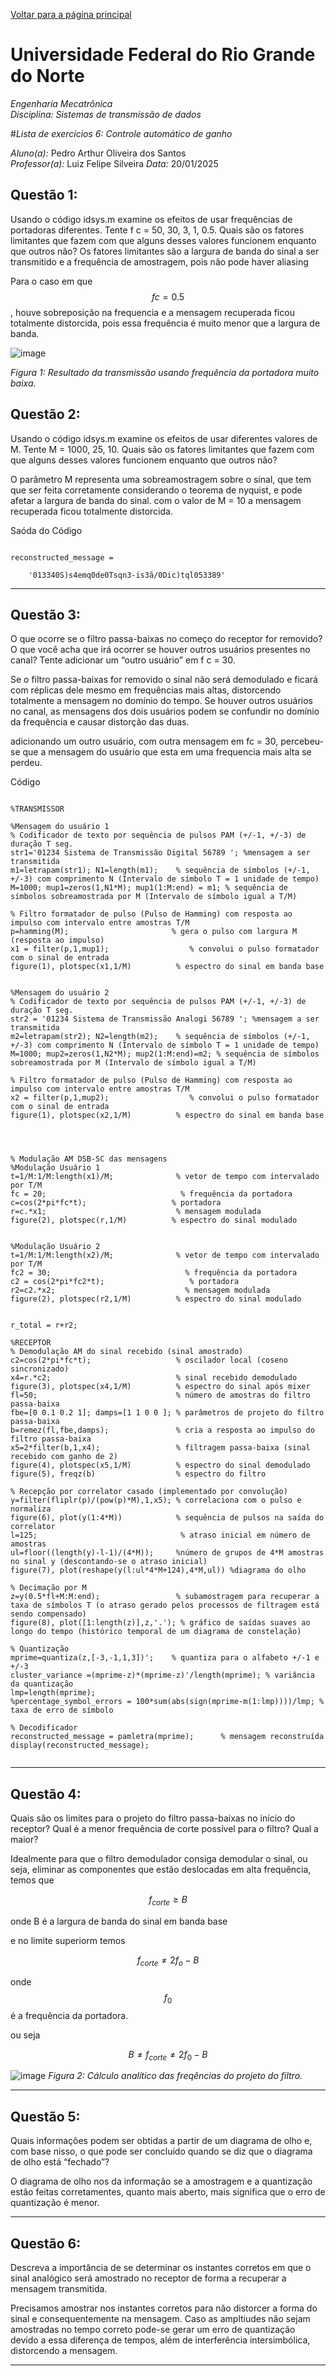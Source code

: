 <script type="text/javascript" async
  src="https://cdn.jsdelivr.net/npm/mathjax@3/es5/tex-mml-chtml.js">
</script>

[Voltar para a página principal](../index.md)

# Universidade Federal do Rio Grande do Norte

*Engenharia Mecatrônica*  
*Disciplina: Sistemas de transmissão de dados*

#*Lista de exercícios 6: Controle automático de ganho*

*Aluno(a):* Pedro Arthur Oliveira dos Santos  
*Professor(a):* Luiz Felipe Silveira
*Data:* 20/01/2025

## Questão 1:
Usando o código idsys.m examine os efeitos de usar frequências de portadoras diferentes. Tente
f c = 50, 30, 3, 1, 0.5. Quais são os fatores limitantes que fazem com que alguns desses valores
funcionem enquanto que outros não?
Os fatores limitantes são a largura de banda do sinal a ser transmitido e a frequência de amostragem, pois não pode haver aliasing

Para o caso em que $$fc = 0.5$$, houve sobreposição na frequencia e a mensagem recuperada ficou totalmente distorcida, pois essa frequência é muito menor que a largura de banda.



![image](https://github.com/user-attachments/assets/0d05cb8f-a91b-4c47-bdc0-26c1a506ed7c)

*Figura 1: Resultado da transmissão usando frequência da portadora muito baixa.*



## Questão 2:
Usando o código idsys.m examine os efeitos de usar diferentes valores de M. Tente M =
1000, 25, 10. Quais são os fatores limitantes que fazem com que alguns desses valores funcionem
enquanto que outros não?

O parâmetro M representa uma sobreamostragem sobre o sinal, que tem que ser feita corretamente considerando o teorema de nyquist, e pode afetar a largura de banda do sinal.
com o valor de M = 10 a mensagem recuperada ficou totalmente distorcida.


Saóda do Código

```

reconstructed_message =

    '013340S)s4emq0de0Tsqn3-is3ã/0Dic)tql053389'

```



---

## Questão 3:
O que ocorre se o filtro passa-baixas no começo do receptor for removido? O que você acha que
irá ocorrer se houver outros usuários presentes no canal? Tente adicionar um “outro usuário”
em f c = 30.

Se o filtro passa-baixas for removido o sinal não será demodulado e ficará com réplicas dele mesmo em frequências mais altas, distorcendo totalmente a mensagem no domínio do tempo.
Se houver outros usuários no canal, as mensagens dos dois usuários podem se confundir no domínio da frequência e causar distorção das duas.


adicionando um outro usuário, com outra mensagem em fc = 30, percebeu-se que a mensagem do usuário que esta em uma frequencia mais alta se perdeu. 

Código

```

%TRANSMISSOR

%Mensagem do usuário 1
% Codificador de texto por sequência de pulsos PAM (+/-1, +/-3) de duração T seg. 
str1='01234 Sistema de Transmissão Digital 56789 '; %mensagem a ser transmitida
m1=letrapam(str1); N1=length(m1);    % sequência de símbolos (+/-1, +/-3) com comprimento N (Intervalo de símbolo T = 1 unidade de tempo)
M=1000; mup1=zeros(1,N1*M); mup1(1:M:end) = m1; % sequência de símbolos sobreamostrada por M (Intervalo de símbolo igual a T/M) 

% Filtro formatador de pulso (Pulso de Hamming) com resposta ao impulso com intervalo entre amostras T/M
p=hamming(M);                       % gera o pulso com largura M (resposta ao impulso)
x1 = filter(p,1,mup1);                  % convolui o pulso formatador com o sinal de entrada
figure(1), plotspec(x1,1/M)          % espectro do sinal em banda base


%Mensagem do usuário 2
% Codificador de texto por sequência de pulsos PAM (+/-1, +/-3) de duração T seg. 
str2 = '01234 Sistema de Transmissão Analogi 56789 '; %mensagem a ser transmitida
m2=letrapam(str2); N2=length(m2);    % sequência de símbolos (+/-1, +/-3) com comprimento N (Intervalo de símbolo T = 1 unidade de tempo)
M=1000; mup2=zeros(1,N2*M); mup2(1:M:end)=m2; % sequência de símbolos sobreamostrada por M (Intervalo de símbolo igual a T/M) 

% Filtro formatador de pulso (Pulso de Hamming) com resposta ao impulso com intervalo entre amostras T/M
x2 = filter(p,1,mup2);                  % convolui o pulso formatador com o sinal de entrada
figure(1), plotspec(x2,1/M)          % espectro do sinal em banda base




% Modulação AM DSB-SC das mensagens
%Modulação Usuário 1
t=1/M:1/M:length(x1)/M;              % vetor de tempo com intervalado por T/M
fc = 20;                              % frequência da portadora
c=cos(2*pi*fc*t);                   % portadora
r=c.*x1;                             % mensagem modulada
figure(2), plotspec(r,1/M)          % espectro do sinal modulado


%Modulação Usuário 2
t=1/M:1/M:length(x2)/M;              % vetor de tempo com intervalado por T/M
fc2 = 30;                              % frequência da portadora
c2 = cos(2*pi*fc2*t);                   % portadora
r2=c2.*x2;                             % mensagem modulada
figure(2), plotspec(r2,1/M)          % espectro do sinal modulado


r_total = r+r2;

%RECEPTOR
% Demodulação AM do sinal recebido (sinal amostrado)
c2=cos(2*pi*fc*t);                   % oscilador local (coseno sincronizado)
x4=r.*c2;                            % sinal recebido demodulado
figure(3), plotspec(x4,1/M)          % espectro do sinal após mixer
fl=50;                               % número de amostras do filtro passa-baixa
fbe=[0 0.1 0.2 1]; damps=[1 1 0 0 ]; % parâmetros de projeto do filtro passa-baixa
b=remez(fl,fbe,damps);               % cria a resposta ao impulso do filtro passa-baixa
x5=2*filter(b,1,x4);                 % filtragem passa-baixa (sinal recebido com ganho de 2)
figure(4), plotspec(x5,1/M)          % espectro do sinal demodulado
figure(5), freqz(b)                  % espectro do filtro

% Recepção por correlator casado (implementado por convolução)
y=filter(fliplr(p)/(pow(p)*M),1,x5); % correlaciona com o pulso e normaliza
figure(6), plot(y(1:4*M))            % sequência de pulsos na saída do correlator
l=125;                                % atraso inicial em número de amostras 
ul=floor((length(y)-l-1)/(4*M));     %número de grupos de 4*M amostras no sinal y (descontando-se o atraso inicial)
figure(7), plot(reshape(y(l:ul*4*M+124),4*M,ul)) %diagrama do olho

% Decimação por M 
z=y(0.5*fl+M:M:end);                 % subamostragem para recuperar a taxa de símbolos T (o atraso gerado pelos processos de filtragem está sendo compensado)
figure(8), plot([1:length(z)],z,'.'); % gráfico de saídas suaves ao longo do tempo (histórico temporal de um diagrama de constelação)

% Quantização
mprime=quantiza(z,[-3,-1,1,3])';    % quantiza para o alfabeto +/-1 e +/-3
cluster_variance =(mprime-z)*(mprime-z)'/length(mprime); % variância da quantização
lmp=length(mprime);
%percentage_symbol_errors = 100*sum(abs(sign(mprime-m(1:lmp))))/lmp; % taxa de erro de símbolo

% Decodificador
reconstructed_message = pamletra(mprime);      % mensagem reconstruída
display(reconstructed_message);


```




---

## Questão 4:
Quais são os limites para o projeto do filtro passa-baixas no início do receptor? Qual é a menor
frequência de corte possível para o filtro? Qual a maior?


Idealmente para que o filtro demodulador consiga demodular o sinal, ou seja, eliminar as componentes que estão deslocadas em alta frequência, temos que 

$$
f_{corte} \geq B 
$$

onde B é a largura de banda do sinal em banda base

e no limite superiorm temos

$$
f_{corte} \neq 2f_o - B
$$

onde $$f_0$$ é a frequência da portadora.

ou seja

$$
B \neq f_{corte} \neq 2f_0 - B
$$


![image](https://github.com/user-attachments/assets/7e1b0049-c6aa-4ca2-94e3-ba71bd5c402d)
*Figura 2: Cálculo analítico das freqências do projeto do filtro.*




---

## Questão 5:
Quais informações podem ser obtidas a partir de um diagrama de olho e, com base nisso, o
que pode ser concluído quando se diz que o diagrama de olho está “fechado”?

O diagrama de olho nos da informação se a amostragem e a quantização estão feitas corretamentes,
quanto mais aberto, mais significa que o erro de quantização é menor. 



---

## Questão 6:
Descreva a importância de se determinar os instantes corretos em que o sinal analógico será
amostrado no receptor de forma a recuperar a mensagem transmitida.

Precisamos amostrar nos instantes corretos para não distorcer a forma do sinal e consequentemente na mensagem.
Caso as ampltiudes não sejam amostradas no tempo correto pode-se gerar um erro de quantização devido a essa diferença de tempos, além de interferência intersimbólica, distorcendo a mensagem.





---

